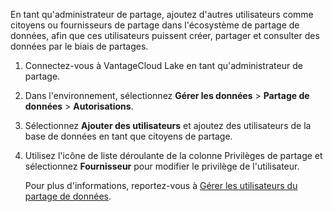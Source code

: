En tant qu'administrateur de partage, ajoutez d'autres utilisateurs comme citoyens ou fournisseurs de partage dans l'écosystème de partage de données, afin que ces utilisateurs puissent créer, partager et consulter des données par le biais de partages.

1.  Connectez-vous à VantageCloud Lake en tant qu'administrateur de partage.

2.  Dans l'environnement, sélectionnez **Gérer les données** \> **Partage de données** \> **Autorisations**.

3.  Sélectionnez **Ajouter des utilisateurs** et ajoutez des utilisateurs de la base de données en tant que citoyens de partage.

4.  Utilisez l'icône de liste déroulante de la colonne Privilèges de partage et sélectionnez **Fournisseur** pour modifier le privilège de l'utilisateur.

    Pour plus d'informations, reportez-vous à [Gérer les utilisateurs du partage de données](hdx1681040827922.md).
